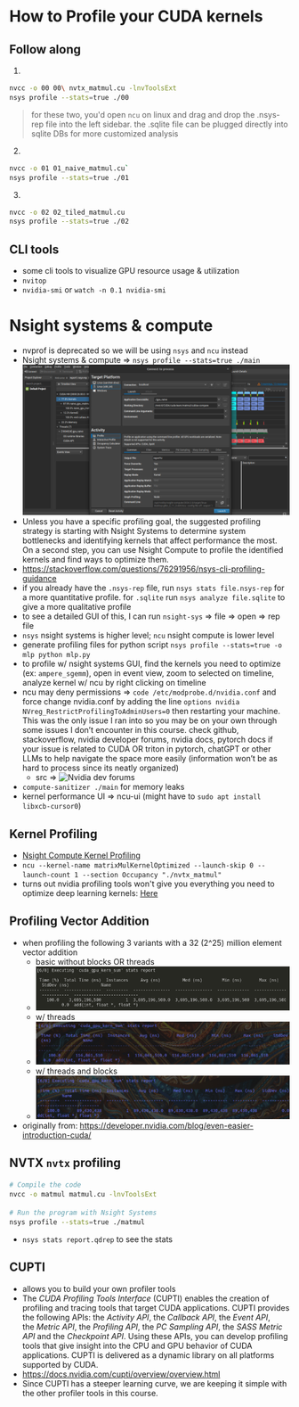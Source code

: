 # How to Profile your CUDA kernels

## Follow along
1. 
```bash
nvcc -o 00 00\ nvtx_matmul.cu -lnvToolsExt
nsys profile --stats=true ./00
```

> for these two, you'd open `ncu` on linux and drag and drop the .nsys-rep file into the left sidebar.
> the .sqlite file can be plugged directly into sqlite DBs for more customized analysis
2. 
```bash
nvcc -o 01 01_naive_matmul.cu`
nsys profile --stats=true ./01
```

3. 
```bash
nvcc -o 02 02_tiled_matmul.cu
nsys profile --stats=true ./02
```

## CLI tools
- some cli tools to visualize GPU resource usage & utilization
- `nvitop`
- `nvidia-smi` or `watch -n 0.1 nvidia-smi`


# Nsight systems & compute
- nvprof is deprecated so we will be using `nsys` and `ncu` instead
- Nsight systems & compute ⇒ `nsys profile --stats=true ./main `
![](../assets/nsight-ui.png)
- Unless you have a specific profiling goal, the suggested profiling strategy is starting with Nsight Systems to determine system bottlenecks and identifying kernels that affect performance the most. On a second step, you can use Nsight Compute to profile the identified kernels and find ways to optimize them.
- https://stackoverflow.com/questions/76291956/nsys-cli-profiling-guidance
- if you already have the `.nsys-rep` file, run `nsys stats file.nsys-rep` for a more quantitative profile. for `.sqlite` run `nsys analyze file.sqlite` to give a more qualitative profile
- to see a detailed GUI of this, I can run `nsight-sys` ⇒ file ⇒ open ⇒ rep file
- `nsys` nsight systems is higher level; `ncu` nsight compute is lower level
- generate profiling files for python script `nsys profile --stats=true -o mlp python mlp.py`
- to profile w/ nsight systems GUI, find the kernels you need to optimize (ex: `ampere_sgemm`), open in event view, zoom to selected on timeline, analyze kernel w/ ncu by right clicking on timeline
- ncu may deny permissions ⇒ `code /etc/modprobe.d/nvidia.conf` and force change nvidia.conf by adding the line `options nvidia NVreg_RestrictProfilingToAdminUsers=0` then restarting your machine. This was the only issue I ran into so you may be on your own through some issues I don’t encounter in this course. check github, stackoverflow, nvidia developer forums, nvidia docs, pytorch docs if your issue is related to CUDA OR triton in pytorch, chatGPT or other LLMs to help navigate the space more easily (information won’t be as hard to process since its neatly organized)
    - src ⇒ ![Nvidia dev forums](https://developer.nvidia.com/nvidia-development-tools-solutions-err_nvgpuctrperm-permission-issue-performance-counters)
- `compute-sanitizer ./main` for memory leaks
- kernel performance UI ⇒ ncu-ui (might have to `sudo apt install libxcb-cursor0`)

## Kernel Profiling
- [Nsight Compute Kernel Profiling](https://docs.nvidia.com/nsight-compute/ProfilingGuide/index.html)
- `ncu --kernel-name matrixMulKernelOptimized --launch-skip 0 --launch-count 1 --section Occupancy "./nvtx_matmul"`
- turns out nvidia profiling tools won't give you everything you need to optimize deep learning kernels: [Here](https://stackoverflow.com/questions/2204527/how-do-you-profile-optimize-cuda-kernels)

## Profiling Vector Addition
- when profiling the following 3 variants with a 32 (2^25) million element vector addition
    - basic without blocks OR threads
    - ![](../assets/prof1.png)
    - w/ threads
    - ![](../assets/prof2.png)
    - w/ threads and blocks
    - ![](../assets/prof3.png)
- originally from: https://developer.nvidia.com/blog/even-easier-introduction-cuda/


## NVTX `nvtx` profiling
```bash
# Compile the code
nvcc -o matmul matmul.cu -lnvToolsExt

# Run the program with Nsight Systems
nsys profile --stats=true ./matmul
```
- `nsys stats report.qdrep` to see the stats


## CUPTI
- allows you to build your own profiler tools
- The *CUDA Profiling Tools Interface* (CUPTI) enables the creation of profiling and tracing tools that target CUDA applications. CUPTI provides the following APIs: the *Activity API*, the *Callback API*, the *Event API*, the *Metric API*, the *Profiling API*, the *PC Sampling API*, the *SASS Metric API* and the *Checkpoint API*. Using these APIs, you can develop profiling tools that give insight into the CPU and GPU behavior of CUDA applications. CUPTI is delivered as a dynamic library on all platforms supported by CUDA.
- https://docs.nvidia.com/cupti/overview/overview.html
- Since CUPTI has a steeper learning curve, we are keeping it simple with the other profiler tools in this course.